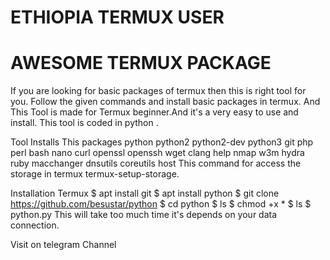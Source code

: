 # ETHIOPIA TERMUX USER
# AWESOME TERMUX PACKAGE 

If you are looking for basic packages of termux then this is right tool for you. Follow the given commands and install basic packages in termux. And This Tool is made for Termux beginner.And it's a very easy to use and install. This tool is coded in python .

Tool Installs This packages
python
python2
python2-dev
python3
git
php
perl
bash
nano
curl
openssl
openssh
wget
clang
help
nmap
w3m
hydra
ruby
macchanger
dnsutils
coreutils
host
This command for access the storage in termux termux-setup-storage.

Installation
Termux
$ apt install git 
$ apt install python 
$ git clone https://github.com/besustar/python
$ cd python
$ ls
$ chmod +x *
$ ls
$ python.py
This will take too much time it's depends on your data connection.

Visit on telegram Channel

